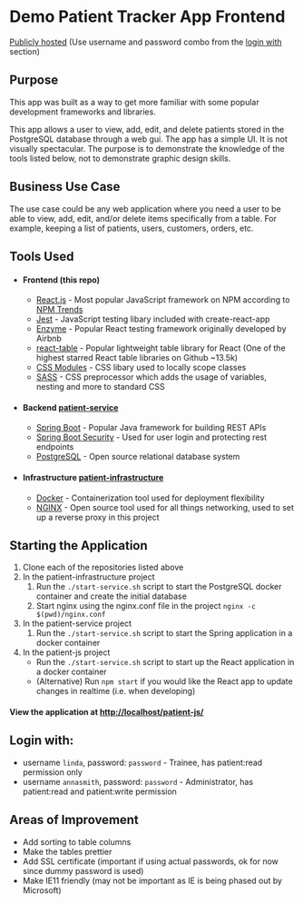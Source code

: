 # Demo Patient Tracker App Frontend
[Publicly hosted](http://patient.jessemartindev.com/) (Use username and password combo from the [login with](https://github.com/JayMartMedia/patient-js#login-with) section)

## Purpose
This app was built as a way to get more familiar with some popular development frameworks and libraries.

This app allows a user to view, add, edit, and delete patients stored in the PostgreSQL database through a web gui. The app has a simple UI. It is not visually spectacular. The purpose is to demonstrate the knowledge of the tools listed below, not to demonstrate graphic design skills.

## Business Use Case
The use case could be any web application where you need a user to be able to view, add, edit, and/or delete items specifically from a table. For example, keeping a list of patients, users, customers, orders, etc.

## Tools Used
+ #### Frontend (this repo)
    + [React.js](https://reactjs.org/) - Most popular JavaScript framework on NPM according to [NPM Trends](https://www.npmtrends.com/react-vs-angular-vs-vue-vs-ember-source-vs-@angular/core)
    + [Jest](https://jestjs.io/) - JavaScript testing libary included with create-react-app
    + [Enzyme](https://enzymejs.github.io/enzyme/) - Popular React testing framework originally developed by Airbnb
    + [react-table](https://react-table.tanstack.com/) - Popular lightweight table library for React (One of the highest starred React table libraries on Github ~13.5k)
    + [CSS Modules](https://github.com/css-modules/css-modules) - CSS libary used to locally scope classes
    + [SASS](https://sass-lang.com/) - CSS preprocessor which adds the usage of variables, nesting and more to standard CSS
+ #### Backend [patient-service](https://github.com/JayMartMedia/patient-service)
    + [Spring Boot](https://spring.io/projects/spring-boot) - Popular Java framework for building REST APIs
    + [Spring Boot Security](https://spring.io/projects/spring-security#overview) - Used for user login and protecting rest endpoints
    + [PostgreSQL](https://www.postgresql.org/) - Open source relational database system
+ #### Infrastructure [patient-infrastructure](https://github.com/JayMartMedia/patient-infrastructure)
    + [Docker](https://www.docker.com/) - Containerization tool used for deployment flexibility
    + [NGINX](https://www.nginx.com/) - Open source tool used for all things networking, used to set up a reverse proxy in this project
    
## Starting the Application

1. Clone each of the repositories listed above
2. In the patient-infrastructure project
    1. Run the `./start-service.sh` script to start the PostgreSQL docker container and create the initial database
    2. Start nginx using the nginx.conf file in the project `nginx -c $(pwd)/nginx.conf`
3. In the patient-service project
    1. Run the `./start-service.sh` script to start the Spring application in a docker container
3. In the patient-js project
    + Run the `./start-service.sh` script to start up the React application in a docker container
    + (Alternative) Run `npm start` if you would like the React app to update changes in realtime (i.e. when developing)
#### View the application at [http://localhost/patient-js/](http://localhost/patient-js/)

## Login with:
+ username `linda`, password: `password` - Trainee, has patient:read permission only
+ username `annasmith`, password: `password` - Administrator, has patient:read and patient:write permission

## Areas of Improvement
+ Add sorting to table columns
+ Make the tables prettier
+ Add SSL certificate (important if using actual passwords, ok for now since dummy password is used)
+ Make IE11 friendly (may not be important as IE is being phased out by Microsoft)
